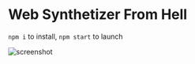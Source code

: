 
# Web Synthetizer From Hell

`npm i` to install, `npm start` to launch

![screenshot](https://user-images.githubusercontent.com/1481931/30394763-4c5dca5c-98ee-11e7-8957-80d29b6d4c61.png)